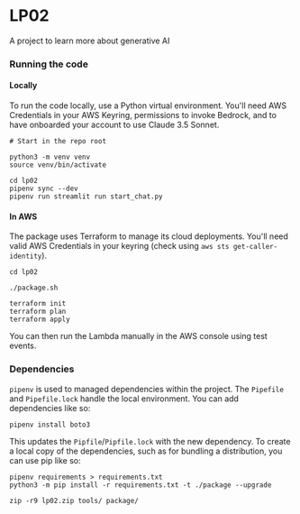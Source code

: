 # LP02
A project to learn more about generative AI


### Running the code

#### Locally
To run the code locally, use a Python virtual environment.  You'll need AWS Credentials in your AWS Keyring, permissions to invoke Bedrock, and to have onboarded your account to use Claude 3.5 Sonnet.

```
# Start in the repo root

python3 -m venv venv
source venv/bin/activate

cd lp02
pipenv sync --dev
pipenv run streamlit run start_chat.py
```

#### In AWS
The package uses Terraform to manage its cloud deployments.  You'll need valid AWS Credentials in your keyring (check using `aws sts get-caller-identity`).

```
cd lp02

./package.sh

terraform init
terraform plan
terraform apply
```

You can then run the Lambda manually in the AWS console using test events.

### Dependencies
`pipenv` is used to managed dependencies within the project.  The `Pipefile` and `Pipefile.lock` handle the local environment.  You can add dependencies like so:

```
pipenv install boto3
```

This updates the `Pipfile`/`Pipfile.lock` with the new dependency.  To create a local copy of the dependencies, such as for bundling a distribution, you can use pip like so:

```
pipenv requirements > requirements.txt
python3 -m pip install -r requirements.txt -t ./package --upgrade

zip -r9 lp02.zip tools/ package/
```